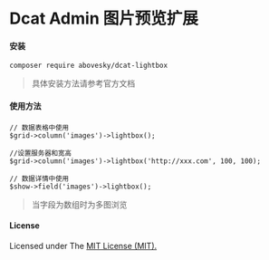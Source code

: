 # Dcat Admin 图片预览扩展

#### 安装
```
composer require abovesky/dcat-lightbox
```

>具体安装方法请参考官方文档

#### 使用方法
```$xslt
// 数据表格中使用
$grid->column('images')->lightbox();

//设置服务器和宽高
$grid->column('images')->lightbox('http://xxx.com', 100, 100);

// 数据详情中使用
$show->field('images')->lightbox();
```

>当字段为数组时为多图浏览

#### License

Licensed under The [MIT License (MIT). ](https://github.com/dcat-admin-extensions/lightbox/blob/master/LICENSE)



